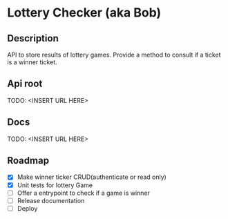 # Lottery Checker (aka Bob)

## Description

API to store results of lottery games. Provide a method to consult if a ticket is a winner ticket.

## Api root

TODO: \<INSERT URL HERE\>

## Docs

TODO: \<INSERT URL HERE\>

## Roadmap

- [x] Make winner ticker CRUD(authenticate or read only)
- [x] Unit tests for lottery Game
- [ ] Offer a entrypoint to check if a game is winner
- [ ] Release documentation
- [ ] Deploy
